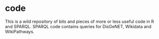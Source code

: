 # code
This is a wild repository of bits and pieces of more or less useful code in R and SPARQL.
SPARQL code contains queries for DisGeNET, Wikidata and WikiPathways.
